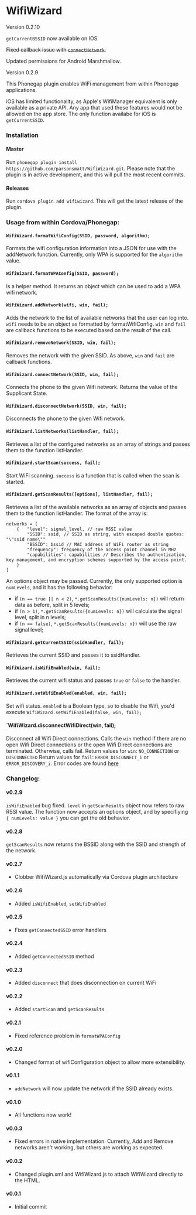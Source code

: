 # WifiWizard

Version 0.2.10

`getCurrentBSSID` now available on IOS.

~~Fixed callback issue with `connectNetwork`.~~

Updated permissions for Android Marshmallow.

Version 0.2.9

This Phonegap plugin enables WiFi management from within Phonegap applications.

iOS has limited functionality, as Apple's WifiManager equivalent is only available as a private API. Any app that used these features would not be allowed on the app store. The only function availabe for iOS is `getCurrentSSID`.

### Installation

#### Master

Run `phonegap plugin install https://github.com/parsonsmatt/WifiWizard.git`. Please note that the plugin is in active development, and this will pull the most recent commits.

#### Releases

Run `cordova plugin add wifiwizard`. This will get the latest release of the plugin.

### Usage from within Cordova/Phonegap:

#### `WifiWizard.formatWifiConfig(SSID, password, algorithm);` 

Formats the wifi configuration information into a JSON for use with the addNetwork function. Currently, only WPA is supported for the `algorithm` value.

#### `WifiWizard.formatWPAConfig(SSID, password);` 

Is a helper method. It returns an object which can be used to add a WPA wifi network.

#### `WifiWizard.addNetwork(wifi, win, fail);` 

Adds the network to the list of available networks that the user can log into. `wifi` needs to be an object as formatted by formatWifiConfig. `win` and `fail` are callback functions to be executed based on the result of the call.

#### `WifiWizard.removeNetwork(SSID, win, fail);` 

Removes the network with the given SSID. As above, `win` and `fail` are callback functions.

#### `WifiWizard.connectNetwork(SSID, win, fail);` 

Connects the phone to the given Wifi network. Returns the value of the Supplicant State.

#### `WifiWizard.disconnectNetwork(SSID, win, fail);` 

Disconnects the phone to the given Wifi network.

#### `WifiWizard.listNetworks(listHandler, fail);` 

Retrieves a list of the configured networks as an array of strings and passes them to the function listHandler.

#### `WifiWizard.startScan(success, fail);` 

Start WiFi scanning. `success` is a function that is called when the scan is started. 

#### `WifiWizard.getScanResults([options], listHandler, fail);` 

Retrieves a list of the available networks as an array of objects and passes them to the function listHandler. The format of the array is:

    networks = [
        {   "level": signal_level, // raw RSSI value
            "SSID": ssid, // SSID as string, with escaped double quotes: "\"ssid name\""
            "BSSID": bssid // MAC address of WiFi router as string
            "frequency": frequency of the access point channel in MHz
            "capabilities": capabilities // Describes the authentication, key management, and encryption schemes supported by the access point.
        }
    ]

An options object may be passed. Currently, the only supported option is `numLevels`, and it has the following behavior: 

- if `(n == true || n < 2)`, `*.getScanResults({numLevels: n})` will return data as before, split in 5 levels;
- if `(n > 1)`, `*.getScanResults({numLevels: n})` will calculate the signal level, split in n levels;
- if `(n == false)`, `*.getScanResults({numLevels: n})` will use the raw signal level;

#### `WifiWizard.getCurrentSSID(ssidHandler, fail);` 

Retrieves the current SSID and passes it to ssidHandler.

#### `WifiWizard.isWifiEnabled(win, fail);` 

Retrieves the current wifi status and passes `true` or `false` to the handler.

#### `WifiWizard.setWifiEnabled(enabled, win, fail);` 

Set wifi status. `enabled` is a Boolean type, so to disable the Wifi, you'd execute `WifiWizard.setWifiEnabled(false, win, fail);`

#### `WifiWizard.disconnectWifiDirect(win, fail);

Disconnect all Wifi Direct connections. Calls the `win` method if there are no open Wifi Direct connections or the open Wifi Direct connections are terminated. Otherwise, calls fail.
Return values for `win`: `NO_CONNECTION` or `DISCONNECTED`
Return values for `fail`: `ERROR_DISCONNECT_i` or `ERROR_DISCOVERY_i`. Error codes are found [here](https://developer.android.com/reference/android/net/wifi/p2p/WifiP2pManager.ActionListener.html#onFailure(int))

### Changelog:

#### v0.2.9

`isWifiEnabled` bug fixed. `level` in `getScanResults` object now refers to raw RSSI value. The function now accepts an options object, and by specifiying `{ numLevels: value }` you can get the old behavior.

#### v0.2.8

`getScanResults` now returns the BSSID along with the SSID and strength of the network.

#### v0.2.7

- Clobber WifiWizard.js automatically via Cordova plugin architecture

#### v0.2.6 

- Added `isWifiEnabled`, `setWifiEnabled`

#### v0.2.5 

- Fixes `getConnectedSSID` error handlers

#### v0.2.4 

- Added `getConnectedSSID` method

#### v0.2.3 

- Added `disconnect` that does disconnection on current WiFi

#### v0.2.2 

- Added `startScan` and `getScanResults`

#### v0.2.1 

- Fixed reference problem in `formatWPAConfig`

#### v0.2.0 

- Changed format of wifiConfiguration object to allow more extensibility.

#### v0.1.1 

- `addNetwork` will now update the network if the SSID already exists.

#### v0.1.0 

- All functions now work!

#### v0.0.3 

- Fixed errors in native implementation. Currently, Add and Remove networks aren't working, but others are working as expected.

#### v0.0.2 

- Changed plugin.xml and WifiWizard.js to attach WifiWizard directly to the HTML.

#### v0.0.1 

- Initial commit
